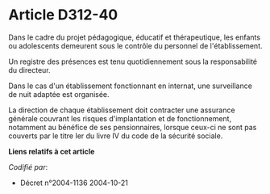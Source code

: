 # Article D312-40

Dans le cadre du projet pédagogique, éducatif et thérapeutique, les enfants ou adolescents demeurent sous le contrôle du
personnel de l'établissement.

Un registre des présences est tenu quotidiennement sous la responsabilité du directeur.

Dans le cas d'un établissement fonctionnant en internat, une surveillance de nuit adaptée est organisée.

La direction de chaque établissement doit contracter une assurance générale couvrant les risques d'implantation et de
fonctionnement, notamment au bénéfice de ses pensionnaires, lorsque ceux-ci ne sont pas couverts par le titre Ier du livre IV
du code de la sécurité sociale.

**Liens relatifs à cet article**

_Codifié par_:

  - Décret n°2004-1136 2004-10-21
